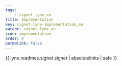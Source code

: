 ```yaml
---
tags: 
    - signet-lyne_en
title: Implementation
key: signet-lyne-implementation_en
parent: signet-lyne_en
icon: implementation
order: 4
permalink: false  
---
```

{{ lyne.readmes.signet.signet | absolutelinks | safe }}


